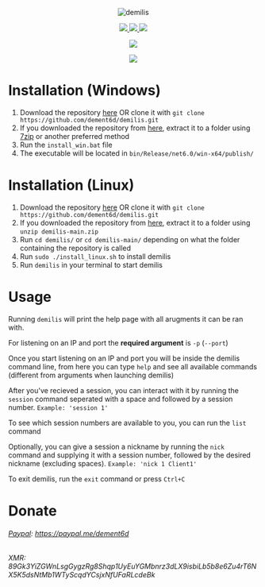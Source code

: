 <p align="center">

  <img src="https://user-images.githubusercontent.com/93228501/153415769-1223225e-578e-4b3e-93bc-8b27614eb209.png" alt="demilis"/>
</p>
<p align="center">
  <a href="https://github.com/dement6d/demilis/releases/download/v1.1.0/sha256sums.txt">
    <img src="https://img.shields.io/badge/sha256sums-%23bf1919?style=flat-square"/>
  </a>
  <a href="https://github.com/dement6d/demilis/releases/download/v1.1.0/demilis_linux-x86-64">
    <img src="https://img.shields.io/badge/linux-v1.1.0-%23bf1919?style=flat-square"/>
  </a>
  <a href="https://github.com/dement6d/demilis/releases/download/v1.1.0/demilis_win-x86-64.exe">
    <img src="https://img.shields.io/badge/windows-v1.1.0-%23bf1919?style=flat-square"/>
  </a>
</p>
<p align="center">
  <a href="#donate">
    <img src="https://img.shields.io/badge/donate-%23009900?style=flat-square"/>
  </a>
</p>

<p align="center">
  <img src="https://user-images.githubusercontent.com/93228501/166127907-dec4aba2-5f68-47bd-a8bc-57dc691a8ea0.png"/>
</p>

# Installation (Windows)
1. Download the repository [here](https://github.com/dement6d/demilis/archive/refs/heads/main.zip) OR clone it with `git clone https://github.com/dement6d/demilis.git`
2. If you downloaded the repository from [here](https://github.com/dement6d/demilis/archive/refs/heads/main.zip), extract it to a folder using [7zip](https://sourceforge.net/projects/sevenzip/files/7-Zip/) or another preferred method
3. Run the `install_win.bat` file
4. The executable will be located in `bin/Release/net6.0/win-x64/publish/`

# Installation (Linux)
1. Download the repository [here](https://github.com/dement6d/demilis/archive/refs/heads/main.zip) OR clone it with `git clone https://github.com/dement6d/demilis.git`
2. If you downloaded the repository from [here](https://github.com/dement6d/demilis/archive/refs/heads/main.zip), extract it to a folder using `unzip demilis-main.zip`
3. Run `cd demilis/` or `cd demilis-main/` depending on what the folder containing the repository is called
4. Run `sudo ./install_linux.sh` to install demilis
5. Run `demilis` in your terminal to start demilis

# Usage
Running `demilis` will print the help page with all arugments it can be ran with.

For listening on an IP and port the __required argument__ is `-p` (`--port`)

Once you start listening on an IP and port you will be inside the demilis command line, from here you can type `help` and see all available commands (different from arguments when launching demilis)

After you've recieved a session, you can interact with it by running the `session` command seperated with a space and followed by a session number. `Example: 'session 1'`

To see which session numbers are available to you, you can run the `list` command

Optionally, you can give a session a nickname by running the `nick` command and supplying it with a session number, followed by the desired nickname (excluding spaces). `Example: 'nick 1 Client1'` 

To exit demilis, run the `exit` command or press `Ctrl+C`

# Donate
###### [Paypal](https://paypal.me/dement6d): https://paypal.me/dement6d
###### XMR: 89Gk3YiZGWnLsgGygzRg8Shqp1UyEuYGMbnrz3dLX9isbiLb5b8e6Zu4rT6NX5K5dsNtMb1WTyScqdYCsjxNfUFaRLcdeBk
